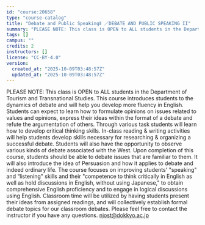 ```yaml
---
id: "course:20658"
type: "course-catalog"
title: "Debate and Public SpeakingⅡ ／DEBATE AND PUBLIC SPEAKING II"
summary: "PLEASE NOTE: This class is OPEN to ALL students in the Department of Tourism and Transnational Studies. This course intr…"
tags: []
campus: ""
credits: 2
instructors: []
license: "CC-BY-4.0"
version:
  created_at: "2025-10-09T03:48:57Z"
  updated_at: "2025-10-09T03:48:57Z"
---
```

PLEASE NOTE: This class is OPEN to ALL students in the Department of Tourism and Transnational Studies. This course introduces students to the dynamics of debate and will help you develop more fluency in English. Students can expect to learn how to formulate opinions on issues related to values and opinions, express their ideas within the format of a debate and refute the argumentation of others. Through various task students will learn how to develop critical thinking skills. In-class reading & writing activities will help students develop skills necessary for researching & organizing a successful debate. Students will also have the opportunity to observe various kinds of debate associated with the West. Upon completion of this course, students should be able to debate issues that are familiar to them. It will also introduce the idea of Persuasion and how it applies to debate and indeed ordinary life. The course focuses on improving students' "speaking" and “listening" skills and their "competence to think critically in English as well as hold discussions in English, without using Japanese," to obtain comprehensive English proficiency and to engage in logical discussions using English. Classroom time will be utilized by having students present their ideas from assigned readings, and will collectively establish formal debate topics for our classroom debates. Please feel free to contact the instructor if you have any questions. njost@dokkyo.ac.jp
